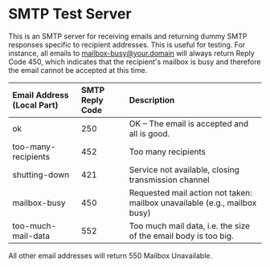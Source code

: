 # SMTP Test Server

This is an SMTP server for receiving emails and returning dummy SMTP responses specific to recipient addresses. This is
useful for testing. For instance, all emails to mailbox-busy@your.domain will always return Reply Code 450, which
indicates that the recipient's mailbox is busy and therefore the email cannot be accepted at this time.

| Email Address (Local Part) | SMTP Reply Code | Description                                                               |
| :------------------------- | :-------------- | :------------------------------------------------------------------------ |
| ok                         | 250             | OK – The email is accepted and all is good.                               |
| too-many-recipients        | 452             | Too many recipients                                                       |
| shutting-down              | 421             | Service not available, closing transmission channel                       |
| mailbox-busy               | 450             | Requested mail action not taken: mailbox unavailable (e.g., mailbox busy) |
| too-much-mail-data         | 552             | Too much mail data, i.e. the size of the email body is too big.           |

All other email addresses will return 550 Mailbox Unavailable.
